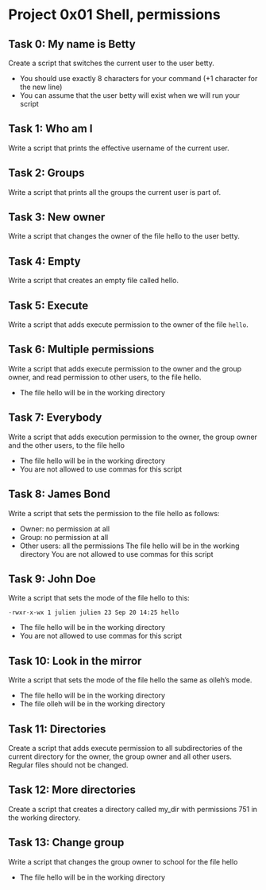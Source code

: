 # Project 0x01 Shell, permissions

## Task 0: My name is Betty
Create a script that switches the current user to the user betty.
- You should use exactly 8 characters for your command (+1 character for the new line)
- You can assume that the user betty will exist when we will run your script

## Task 1: Who am I
Write a script that prints the effective username of the current user.

## Task 2: Groups
Write a script that prints all the groups the current user is part of.

## Task 3: New owner
Write a script that changes the owner of the file hello to the user betty.

## Task 4: Empty
Write a script that creates an empty file called hello.

## Task 5: Execute
Write a script that adds execute permission to the owner of the file `hello`.

## Task 6: Multiple permissions
Write a script that adds execute permission to the owner and the group owner, and read permission to other users, to the file hello.
- The file hello will be in the working directory

## Task 7: Everybody
Write a script that adds execution permission to the owner, the group owner and the other users, to the file hello
- The file hello will be in the working directory
- You are not allowed to use commas for this script

## Task 8: James Bond
Write a script that sets the permission to the file hello as follows:
- Owner: no permission at all
- Group: no permission at all
- Other users: all the permissions
The file hello will be in the working directory You are not allowed to use commas for this script

## Task 9: John Doe
Write a script that sets the mode of the file hello to this:
```
-rwxr-x-wx 1 julien julien 23 Sep 20 14:25 hello
```
- The file hello will be in the working directory
- You are not allowed to use commas for this script

## Task 10: Look in the mirror
Write a script that sets the mode of the file hello the same as olleh’s mode.
- The file hello will be in the working directory
- The file olleh will be in the working directory

## Task 11: Directories
Create a script that adds execute permission to all subdirectories of the current directory for the owner, the group owner and all other users.
Regular files should not be changed.

## Task 12: More directories
Create a script that creates a directory called my\_dir with permissions 751 in the working directory.

## Task 13: Change group
Write a script that changes the group owner to school for the file hello
- The file hello will be in the working directory

